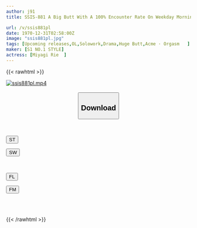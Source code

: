 ```yaml
---
author: j91
title: SSIS-881 A Big Butt With A 100% Encounter Rate On Weekday Mornings! Rie Miyagi, A Plump Pantyhose Office Lady Addicted To Train Molestation Five Days A Week

url: /v/ssis881pl
date: 1970-12-31T02:58:00Z
image: "ssis881pl.jpg"
tags: [Upcoming releases,OL,Solowork,Drama,Huge Butt,Acme · Orgasm	 ]
maker: [S1 NO.1 STYLE]
actress: [Miyagi Rie  ]
---
```



{{< rawhtml >}}

<div class="video" data-videoid="pending_link.html">
    <a href="javascript:;">
        <img src="/v/ssis881pl/ssis881pl.jpg" width="WIDTH" height="HEIGHT" alt="ssis881pl.mp4" loading="lazy">
    </a>
</div>

<script type="text/javascript" src="https://j91.asia/asset/on-demand-pend.js"></script>

<br>
  <link rel="stylesheet" href="https://j91.asia/asset/bs5.css">
  
  <center>
  <button class="btn btn-primary" type="button" data-bs-toggle="collapse" data-bs-target=".multi-collapse" aria-expanded="false" aria-controls="multiCollapseExample1 multiCollapseExample2"><h2>Download</h2></button></center>
</p>
<div class="row">
  <div class="col">
    <div class="collapse multi-collapse" id="multiCollapseExample1">
      <div class="card card-body">
	      	      <br>
<div class="buttons">  
<p><a href="https://j91.asia/pending_link.html" target="_blank"><button class="btn-hover color-3"><i class="fa fa-download"></i> ST</button></a></p>
<p><a href="https://j91.asia/pending_link.html" target="_blank"><button class="btn-hover color-2"><i class="fa fa-download"></i> SW</button></a></p></div>
    </div>
  </div>
</div>
  <div class="col">
    <div class="collapse multi-collapse" id="multiCollapseExample2">
      <div class="card card-body">
	      <br>
<div class="buttons">
<p><a href="https://j91.asia/pending_link.html" target="_blank"><button class="btn-hover color-9"><i class="fa fa-download"></i> FL</button></a></p>
<p><a href="https://j91.asia/pending_link.html" target="_blank"><button class="btn-hover color-8"><i class="fa fa-download"></i> FM</button></a></p></div>
<br><br>
      </div>
    </div>
  </div>
</div>

{{< /rawhtml >}}
